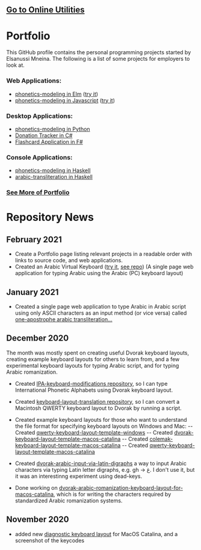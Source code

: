 ## [Go to Online Utilities](https://elsanussi-s-mneina.github.io/u/)

# Portfolio
This GitHub profile contains the personal programming projects started by Elsanussi Mneina.
The following is a list of some projects for employers to look at.
### Web Applications:
- [phonetics-modeling in Elm](https://github.com/elsanussi-s-mneina/phonetics-modeling-elm) ([try it](https://elsanussi-s-mneina.github.io/phonetics-modeling-elm-demo/))
- [phonetics-modeling in Javascript](https://github.com/elsanussi-s-mneina/phonetics-modeling-html-js) ([try it](https://elsanussi-s-mneina.github.io/phonetics-modeling-html-js/))

### Desktop Applications:
- [phonetics-modeling in Python](https://github.com/elsanussi-s-mneina/phonetics-modeling-python)
- [Donation Tracker in C#](https://github.com/elsanussi-s-mneina/DonationTracker)   
- [Flashcard Application in F#](https://github.com/elsanussi-s-mneina/flashcard-application-fs)

### Console Applications:
- [phonetics-modeling in Haskell](https://github.com/elsanussi-s-mneina/phonetics-modeling)
- [arabic-transliteration in Haskell](https://github.com/elsanussi-s-mneina/arabic-transliteration)
### [See More of Portfolio](https://elsanussi-s-mneina.github.io/)

# Repository News
## February 2021
- Create a Portfolio page listing relevant projects in a readable order with links to source code, and web applications.
- Created an Arabic Virtual Keyboard ([try it](https://elsanussi-s-mneina.github.io/u/ar_pc_virt.html), [see repo](https://github.com/elsanussi-s-mneina/arabic_pc_virtual_keyboard_in_html_javascript)) (A single page web application for typing Arabic using the Arabic (PC) keyboard layout)

## January 2021
- Created a single page web application to type Arabic in Arabic script using only ASCII characters as an input method (or vice versa) called [one-apostrophe arabic transliteration...](https://github.com/elsanussi-s-mneina/one-apostrophe-arabic-transliteration-html-js)

## December 2020 
The month was mostly spent on creating useful Dvorak keyboard layouts, creating example keyboard layouts for others to learn from, and a few experimental keyboard layouts for typing Arabic script, and for typing Arabic romanization.
- Created [IPA-keyboard-modifications repository](https://github.com/elsanussi-s-mneina/IPA-keyboard-modifications), so I can type International Phonetic Alphabets using Dvorak keyboard layout.
- Created [keyboard-layout-translation repository](https://github.com/elsanussi-s-mneina/keyboard-layout-translation), so I can convert a Macintosh QWERTY keyboard layout to Dvorak by running a script.
- Created example keyboard layouts for those who want to understand the file format for specifying keyboard layouts on Windows and Mac:
-- Created [qwerty-keyboard-layout-template-windows](https://github.com/elsanussi-s-mneina/qwerty-keyboard-layout-template-windows)
-- Created [dvorak-keyboard-layout-template-macos-catalina](https://github.com/elsanussi-s-mneina/dvorak-keyboard-layout-template-macos-catalina)
-- Created [colemak-keyboard-layout-template-macos-catalina](https://github.com/elsanussi-s-mneina/colemak-keyboard-layout-template-macos-catalina)
-- Created [qwerty-keyboard-layout-template-macos-catalina](https://github.com/elsanussi-s-mneina/qwerty-keyboard-layout-template-macos-catalina)

- Created [dvorak-arabic-input-via-latin-digraphs](https://github.com/elsanussi-s-mneina/dvorak-arabic-input-via-latin-digraphs) a way to input Arabic characters via typing Latin letter digraphs, e.g. gh -> غ. I don't use it, but it was an interestinng experiment using dead-keys.
- Done working on [dvorak-arabic-romanization-keyboard-layout-for-macos-catalina](https://github.com/elsanussi-s-mneina/dvorak-arabic-romanization-keyboard-layout-for-macos-catalina), which is for writing the characters required by standardized Arabic romanization systems.

## November 2020
- added new [diagnostic keyboard layout](https://github.com/elsanussi-s-mneina/keycodes-for-keyboard-macos-catalina-diagnostics) for MacOS Catalina, and a screenshot of the keycodes

